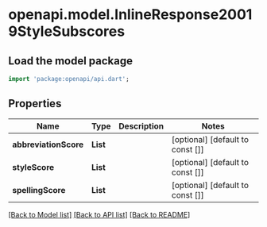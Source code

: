 # openapi.model.InlineResponse20019StyleSubscores

## Load the model package
```dart
import 'package:openapi/api.dart';
```

## Properties
Name | Type | Description | Notes
------------ | ------------- | ------------- | -------------
**abbreviationScore** | **List<int>** |  | [optional] [default to const []]
**styleScore** | **List<int>** |  | [optional] [default to const []]
**spellingScore** | **List<int>** |  | [optional] [default to const []]

[[Back to Model list]](../README.md#documentation-for-models) [[Back to API list]](../README.md#documentation-for-api-endpoints) [[Back to README]](../README.md)


